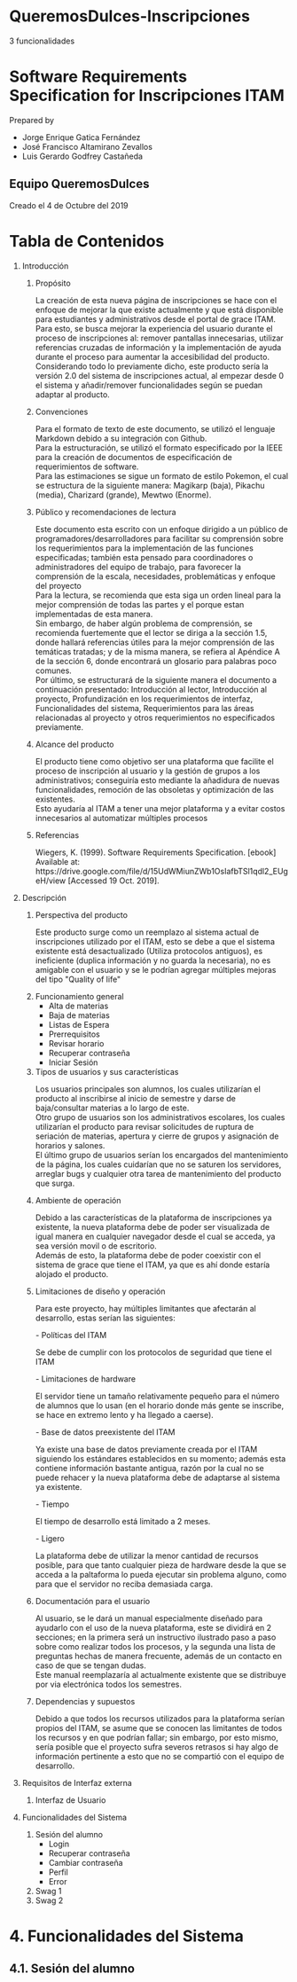 # QueremosDulces-Inscripciones
3 funcionalidades

# Software Requirements Specification for Inscripciones ITAM 

Prepared by 
- Jorge Enrique Gatica Fernández
- José Francisco Altamirano Zevallos
- Luis Gerardo Godfrey Castañeda

## Equipo QueremosDulces

Creado el 4 de Octubre del 2019

# Tabla de Contenidos

1. Introducción
   1. Propósito
      <p> La creación de esta nueva página de inscripciones se hace con el enfoque de mejorar la que existe actualmente y que está disponible para estudiantes y administrativos desde el portal de grace ITAM. <br>
      Para esto, se busca mejorar la experiencia del usuario durante el proceso de inscripciones al: remover pantallas innecesarias, utilizar referencias cruzadas de información y la implementación de ayuda durante el proceso para aumentar la accesibilidad del producto. <br>
      Considerando todo lo previamente dicho, este producto sería la versión 2.0 del sistema de inscripciones actual, al empezar desde 0 el sistema y añadir/remover funcionalidades según se puedan adaptar al producto. </p>
   1. Convenciones
      <p> Para el formato de texto de este documento, se utilizó el lenguaje Markdown debido a su integración con Github. <br>
      Para la estructuración, se utilizó el formato especificado por la IEEE para la creación de documentos de especificación de requerimientos de software. <br>
      Para las estimaciones se sigue un formato de estilo Pokemon, el cual se estructura de la siguiente manera: Magikarp (baja), Pikachu (media), Charizard (grande), Mewtwo (Enorme). </p>
   1. Público y recomendaciones de lectura
      <p> Este documento esta escrito con un enfoque dirigido a un público de programadores/desarrolladores para facilitar su comprensión sobre los requerimientos para la implementación de las funciones especificadas; también esta pensado para coordinadores o administradores del equipo de trabajo, para favorecer la comprensión de la escala, necesidades, problemáticas y enfoque del proyecto <br>
      Para la lectura, se recomienda que esta siga un orden lineal para la mejor comprensión de todas las partes y el porque estan implementadas de esta manera. <br>
      Sin embargo, de haber algún problema de comprensión, se recomienda fuertemente que el lector se diriga a la sección 1.5, donde hallará referencias útiles para la mejor comprensión de las temáticas tratadas; y de la misma manera, se refiera al Apéndice A de la sección 6, donde encontrará un glosario para palabras poco comunes. <br>
      Por último, se estructurará de la siguiente manera el documento a continuación presentado: Introducción al lector, Introducción al proyecto, Profundización en los requerimientos de interfaz, Funcionalidades del sistema, Requerimientos para las áreas relacionadas al proyecto y otros requerimientos no especificados previamente. </p>
   1. Alcance del producto
      <p> El producto tiene como objetivo ser una plataforma que facilite el proceso de inscripción al usuario y la gestión de grupos a los administrativos; conseguiría esto mediante la añadidura de nuevas funcionalidades, remoción de las obsoletas y optimización de las existentes. <br>
      Esto ayudaría al ITAM a tener una mejor plataforma y a evitar costos innecesarios al automatizar múltiples procesos </p>
   1. Referencias
      <p> Wiegers, K. (1999). Software Requirements Specification. [ebook] Available at: https://drive.google.com/file/d/15UdWMiunZWb1OsIafbTSl1qdl2_EUgeH/view [Accessed 19 Oct. 2019].</p>

2. Descripción
   1. Perspectiva del producto
      <p> Este producto surge como un reemplazo al sistema actual de inscripciones utilizado por el ITAM, esto se debe a que el sistema existente está desactualizado (Utiliza protocolos antiguos), es ineficiente (duplica información y no guarda la necesaria), no es amigable con el usuario y se le podrían agregar múltiples mejoras del tipo "Quality of life" </p>
   1. Funcionamiento general
      - Alta de materias
      - Baja de materias
      - Listas de Espera
      - Prerrequisitos
      - Revisar horario
      - Recuperar contraseña
      - Iniciar Sesión
   1. Tipos de usuarios y sus características
      <p> Los usuarios principales son alumnos, los cuales utilizarían el producto al inscribirse al inicio de semestre y darse de baja/consultar materias a lo largo de este. <br>
      Otro grupo de usuarios son los administrativos escolares, los cuales utilizarían el producto para revisar solicitudes de ruptura de seriación de materias, apertura y cierre de grupos y asignación de horarios y salones. <br>
      El último grupo de usuarios serían los encargados del mantenimiento de la página, los cuales cuidarían que no se saturen los servidores, arreglar bugs y cualquier otra tarea de mantenimiento del producto que surga. </p>
   1. Ambiente de operación
      <p> Debido a las características de la plataforma de inscripciones ya existente, la nueva plataforma debe de poder ser visualizada de igual manera en cualquier navegador desde el cual se acceda, ya sea versión movil o de escritorio. <br>
      Además de esto, la plataforma debe de poder coexistir con el sistema de grace que tiene el ITAM, ya que es ahí donde estaría alojado el producto. </p>
   1. Limitaciones de diseño y operación
      <p> Para este proyecto, hay múltiples limitantes que afectarán al desarrollo, estas serían las siguientes: </p>
      - Políticas del ITAM 
         <p> Se debe de cumplir con los protocolos de seguridad que tiene el ITAM</p>
      - Limitaciones de hardware
         <p> El servidor tiene un tamaño relativamente pequeño para el número de alumnos que lo usan (en el horario donde más gente se inscribe, se hace en extremo lento y ha llegado a caerse). </p>
      - Base de datos preexistente del ITAM
         <p> Ya existe una base de datos previamente creada por el ITAM siguiendo los estándares establecidos en su momento; además esta contiene información bastante antigua, razón por la cual no se puede rehacer y la nueva plataforma debe de adaptarse al sistema ya existente. </p>
      - Tiempo
         <p> El tiempo de desarrollo está limitado a 2 meses. </p>
      - Ligero
         <p> La plataforma debe de utilizar la menor cantidad de recursos posible, para que tanto cualquier pieza de hardware desde la que se acceda a la paltaforma lo pueda ejecutar sin problema alguno, como para que el servidor no reciba demasiada carga. </p>
   1. Documentación para el usuario
      <p> Al usuario, se le dará un manual especialmente diseñado para ayudarlo con el uso de la nueva plataforma, este se dividirá en 2 secciones; en la primera será un instructivo ilustrado paso a paso sobre como realizar todos los procesos, y la segunda una lista de preguntas hechas de manera frecuente, además de un contacto en caso de que se tengan dudas. <br>
      Este manual reemplazaría al actualmente existente que se distribuye por via electrónica todos los semestres.</p>
   1. Dependencias y supuestos
      <p> Debido a que todos los recursos utilizados para la plataforma serían propios del ITAM, se asume que se conocen las limitantes de todos los recursos y en que podrían fallar; sin embargo, por esto mismo, sería posible que el proyecto sufra severos retrasos si hay algo de información pertinente a esto que no se compartió con el equipo de desarrollo. </p>
3. Requisitos de Interfaz externa
   1. Interfaz de Usuario
4. Funcionalidades del Sistema
   1. Sesión del alumno
      - Login
      - Recuperar contraseña
      - Cambiar contraseña
      - Perfil
      - Error
   1. Swag 1
   1. Swag 2

# 4. Funcionalidades del Sistema

## 4.1. Sesión del alumno


